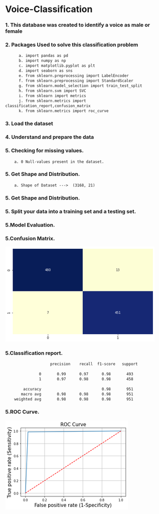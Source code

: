 <h1> Voice-Classification </h1>

<h3>1. This database was created to identify a voice as male or female </h3>
    
<h3>2. Packages Used to solve this classification problem </h3>

          a. import pandas as pd
          b. import numpy as np
          c. import matplotlib.pyplot as plt
          d. import seaborn as sns
          e. from sklearn.preprocessing import LabelEncoder
          f. from sklearn.preprocessing import StandardScaler
          g. from sklearn.model_selection import train_test_split
          h. from sklearn.svm import SVC
          i. from sklearn import metrics
          j. from sklearn.metrics import classification_report,confusion_matrix
          k. from sklearn.metrics import roc_curve

<h3>3. Load the dataset   </h3>   
<h3>4. Understand and prepare the data </h3>
<h3>5. Checking for missing values. </h3>
    
        a. 0 Null-values present in the dataset.
  
<h3>5. Get Shape and Distribution. </h3>

        a. Shape of Dataset --->  (3168, 21)

<h3>5. Get Shape and Distribution. </h3>
<h3>5. Split your data into a training set and a testing set. </h3>
<h3>5.Model Evaluation. </h3>
<h3>5.Confusion Matrix. </h3>

![Alt Text](https://github.com/Aamir8539/SVM-Voice-Classification-/blob/main/download.png)

<h3>5.Classification report. </h3>

                        precision    recall  f1-score   support

                   0       0.99      0.97      0.98       493
                   1       0.97      0.98      0.98       458

            accuracy                           0.98       951
           macro avg       0.98      0.98      0.98       951
        weighted avg       0.98      0.98      0.98       951

<h3>5.ROC Curve. </h3>

![Alt Text](https://github.com/Aamir8539/SVM-Voice-Classification-/blob/main/ROC.png)
